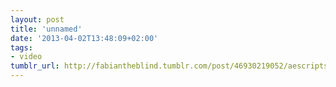 ```yaml
---
layout: post
title: 'unnamed'
date: '2013-04-02T13:48:09+02:00'
tags:
- video
tumblr_url: http://fabiantheblind.tumblr.com/post/46930219052/aescripts-aeplugins-saz
---
```

